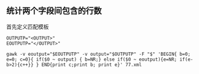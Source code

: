 ## 统计两个字段间包含的行数

首先定义匹配模板

```shell
OUTPUTP="<OUTPUT>"
EOUTPUTP="</OUTPUT>"
```



```shell
gawk -v eoutput="$EOUTPUTP" -v output="$OUTPUTP" -F "$" 'BEGIN{ b=0; e=0; c=0}{ if($0 ~ output) { b=NR;} else if($0 ~ eoutput){e=NR; if(e-b>2){c++}} } END{print c;print b; print e}' 77.xml
```

